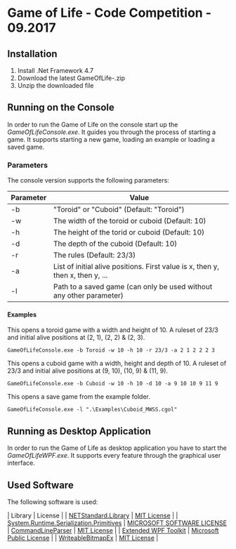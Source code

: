 # Game of Life - Code Competition - 09.2017

## Installation

1. Install .Net Framework 4.7
2. Download the latest GameOfLife-<Version>.zip
3. Unzip the downloaded file

## Running on the Console

In order to run the Game of Life on the console start up the *GameOfLifeConsole.exe*. It guides you through the process of starting a game. It supports starting a new game, loading an example or loading a saved game.

### Parameters

The console version supports the following parameters:

| Parameter	| Value |
| ---------	| ----- |
| -b		| "Toroid" or "Cuboid" (Default: "Toroid") |
| -w 		| The width of the toroid or cuboid (Default: 10) |
| -h 		| The height of the torid or cuboid (Default: 10) |
| -d 		| The depth of the cuboid (Default: 10) |
| -r 		| The rules (Default: 23/3) |
| -a 		| List of initial alive positions. First value is x, then y, then x, then y, ... |
| -l 		| Path to a saved game (can only be used without any other parameter) |
    
#### Examples

This opens a toroid game with a width and height of 10. A ruleset of 23/3 and initial alive positions at (2, 1), (2, 2) & (2, 3).

    GameOfLifeConsole.exe -b Toroid -w 10 -h 10 -r 23/3 -a 2 1 2 2 2 3

This opens a cuboid game with a width, height and depth of 10. A ruleset of 23/3 and initial alive positions at (9, 10), (10, 9) & (11, 9).
 
    GameOfLifeConsole.exe -b Cuboid -w 10 -h 10 -d 10 -a 9 10 10 9 11 9

This opens a save game from the example folder.

    GameOfLifeConsole.exe -l ".\Examples\Cuboid_MWSS.cgol"

## Running as Desktop Application

In order to run the Game of Life as desktop application you have to start the *GameOfLifeWPF.exe*. It supports every feature through the graphical user interface.

## Used Software

The following software is used:

| Library 																	| License |
| [NETStandard.Library](https://github.com/dotnet/standard) 				| [MIT License](https://github.com/dotnet/standard/blob/master/LICENSE.TXT) |
| [System.Runtime.Serialization.Primitives](https://www.microsoft.com/net) 	| [MICROSOFT SOFTWARE LICENSE](https://www.microsoft.com/net/dotnet_library_license.htm)
| [CommandLineParser](https://github.com/gsscoder/commandline) 				| [MIT License](https://github.com/gsscoder/commandline/blob/master/License.md) |
| [Extended WPF Toolkit](https://github.com/xceedsoftware/wpftoolkit) 		| [Microsoft Public License](https://github.com/xceedsoftware/wpftoolkit/blob/master/license.md) | 
| [WriteableBitmapEx](https://github.com/teichgraf/WriteableBitmapEx) 		| [MIT License](https://github.com/teichgraf/WriteableBitmapEx/blob/master/LICENSE) |